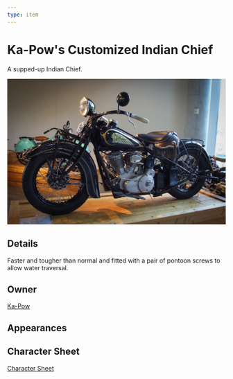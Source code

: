 ```yaml
---
type: item
---
```

# Ka-Pow's Customized Indian Chief

A supped-up Indian Chief.

![|480](../images/Ka-Pow_motorcycle.jpg)
## Details
Faster and tougher than normal and fitted with a pair of pontoon screws to allow water traversal.

## Owner
[Ka-Pow](../npcs/friends_and_allies/Ka-Pow.md)

## Appearances

## Character Sheet
[Character Sheet](https://legends-of-the-golden-age.github.io/LotGA/pdf/Ka-Pow_Motorcycle.pdf)

<!--
Secrets
-->